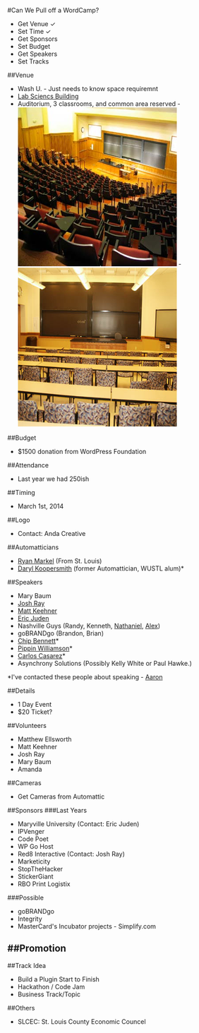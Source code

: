 #Can We Pull off a WordCamp?
- Get Venue ✓
- Set Time ✓
- Get Sponsors
- Set Budget
- Get Speakers
- Set Tracks

##Venue
- Wash U. - Just needs to know space requiremnt
- [Lab Sciencs Building](http://wustl.edu/community/visitors/tour/danforth/laboratory-sciences-building.html)
- Auditorium, 3 classrooms, and common area reserved
-![auditorium](auditorium.jpg)
-![classroom](classroom.jpg)

##Budget
- $1500 donation from WordPress Foundation

##Attendance
- Last year we had 250ish

##Timing
- March 1st, 2014

##Logo
- Contact: Anda Creative

##Automatticians
- [Ryan Markel](http://twitter.com/@ryanmarkel) (From St. Louis)
- [Daryl Koopersmith](http://twitter.com/@koop) (former Automattician, WUSTL alum)*

##Speakers
- Mary Baum
- [Josh Ray](http://twitter.com/@pdxOllo)
- [Matt Keehner](http://twitter.com/@matthewkeehner)
- [Eric Juden](http://twitter.com/@ericjuden)
- Nashville Guys (Randy, Kenneth, [Nathaniel](http://twitter.com/@nathanielks), [Alex](http://twitter.com/@patin__))
- goBRANDgo (Brandon, Brian)
- [Chip Bennett](http://twitter.com/@chip_bennet)*
- [Pippin Williamson](http://twitter.com/@pippinsplugins)*
- [Carlos Casarez](http://twitter.com/@heckyesitis)*
- Asynchrony Solutions (Possibly Kelly White or Paul Hawke.)

*I've contacted these people about speaking - [Aaron](http://twitter.com/coderaaron)

##Details
- 1 Day Event
- $20 Ticket?

##Volunteers
- Matthew Ellsworth
- Matt Keehner
- Josh Ray
- Mary Baum
- Amanda

##Cameras
- Get Cameras from Automattic

##Sponsors
###Last Years
- Maryville University (Contact: Eric Juden)
- IPVenger
- Code Poet
- WP Go Host
- Red8 Interactive (Contact: Josh Ray)
- Marketicity
- StopTheHacker
- StickerGiant
- RBO Print Logistix

###Possible
- goBRANDgo
- Integrity
- MasterCard's Incubator projects - Simplify.com

##Promotion
- 

##Track Idea
- Build a Plugin Start to Finish
- Hackathon / Code Jam
- Business Track/Topic

##Others
- SLCEC: St. Louis County Economic Councel
